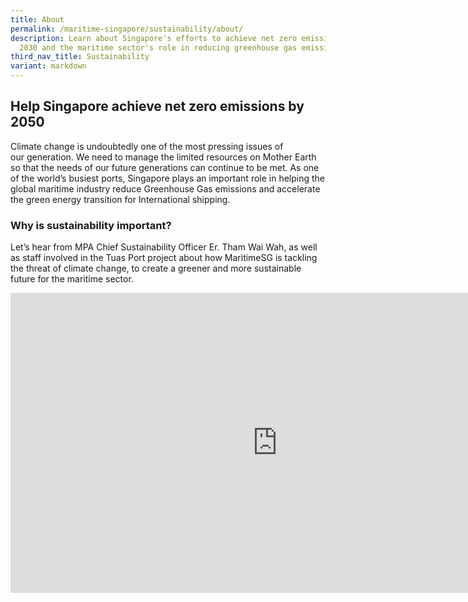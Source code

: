 ```yaml
---
title: About
permalink: /maritime-singapore/sustainability/about/
description: Learn about Singapore's efforts to achieve net zero emissions by
  2030 and the maritime sector's role in reducing greenhouse gas emissions.
third_nav_title: Sustainability
variant: markdown
---
```

## Help Singapore achieve net zero emissions by 2050
Climate change is undoubtedly one of the most pressing issues of our&nbsp;generation. We need to manage the limited resources on Mother Earth so that the needs of our future generations can continue to be met. As one of the world’s busiest ports, Singapore plays an important role in helping the global maritime industry reduce Greenhouse Gas emissions and accelerate the green energy transition for International shipping.


### Why is sustainability important?
Let’s hear from MPA&nbsp;Chief Sustainability Officer Er. Tham Wai Wah, as well as staff involved in the Tuas Port project about how&nbsp;MaritimeSG&nbsp;is tackling the threat of&nbsp;climate change, to create a greener and more&nbsp;sustainable future for the&nbsp;maritime&nbsp;sector.

<iframe allow="autoplay; clipboard-write; encrypted-media; picture-in-picture; web-share" allowfullscreen="true" frameborder="0" scrolling="no" style="border:none;overflow:hidden" height="480" width="854" src="https://www.facebook.com/plugins/video.php?height=314&amp;href=https%3A%2F%2Fwww.facebook.com%2FMPA.SG%2Fvideos%2F355910216074315%2F&amp;show_text=false&amp;width=560&amp;t=0"></iframe>